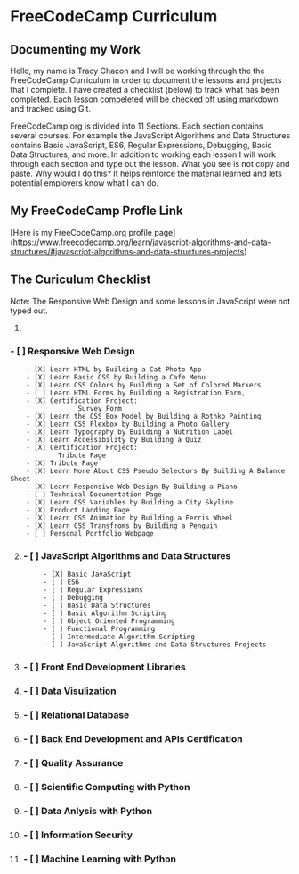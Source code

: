 # FreeCodeCamp Curriculum
## Documenting my Work
Hello, my name is Tracy Chacon and I will be working through the the FreeCodeCamp Curriculum in order to document the lessons and projects that I complete. I have created a checklist (below) to track what has been completed. Each lesson compeleted will be checked off using markdown and tracked using Git. 

FreeCodeCamp.org is divided into 11 Sections. Each  section contains several courses. For example the JavaScript Algorithms and Data Structures contains Basic JavaScript, ES6, Regular Expressions, Debugging, Basic Data Structures, and more. In addition to working each lesson I will work through each section and type out the lesson. What you see is not copy and paste. Why would I do this? It helps reinforce the material learned and lets potential employers know what I can do. 

## My FreeCodeCamp Profle Link
[Here is my FreeCodeCamp.org profile page] (https://www.freecodecamp.org/learn/javascript-algorithms-and-data-structures/#javascript-algorithms-and-data-structures-projects)


## The Curiculum Checklist
Note: The Responsive Web Design and some lessons in JavaScript were not typed out.

 1. 
 ### - [ ]  Responsive Web Design
        - [X] Learn HTML by Building a Cat Photo App
        - [X] Learn Basic CSS by Building a Cafe Menu
        - [X] Learn CSS Colors by Building a Set of Colored Markers
        - [ ] Learn HTML Forms by Building a Registration Form, 
        - [X] Certification Project:
                     Survey Form
        - [X] Learn the CSS Box Model by Building a Rothko Painting
        - [X] Learn CSS Flexbox by Building a Photo Gallery
        - [X] Learn Typography by Building a Nutrition Label
        - [X] Learn Accessibility by Building a Quiz
        - [X] Certification Project:
                Tribute Page
        - [X] Tribute Page
        - [X] Learn More About CSS Pseudo Selectors By Building A Balance Sheet
        - [X] Learn Responsive Web Design By Building a Piano 
        - [ ] Texhnical Documentation Page
        - [X] Learn CSS Variables by Building a City Skyline 
        - [X] Product Landing Page
        - [X] Learn CSS Animation by Building a Ferris Wheel
        - [X] Learn CSS Transfroms by Building a Penguin
        - [ ] Personal Portfolio Webpage
2. ### - [ ] JavaScript Algorithms and Data Structures
            - [X] Basic JavaScript
            - [ ] ES6
            - [ ] Regular Expressions
            - [ ] Debugging
            - [ ] Basic Data Structures
            - [ ] Basic Algorithm Scripting
            - [ ] Object Oriented Programming
            - [ ] Functional Programming
            - [ ] Intermediate Algorithm Scripting
            - [ ] JavaScript Algorithms and Data Structures Projects
3.  ### - [ ] Front End Development Libraries
4.  ### - [ ] Data Visulization
5.  ### - [ ] Relational Database
6.  ### - [ ] Back End Development and APIs Certification
7.  ### - [ ] Quality Assurance
8.  ### - [ ] Scientific Computing with Python
9.  ### - [ ] Data Anlysis with Python
10. ### - [ ] Information Security
11. ### - [ ] Machine Learning with Python